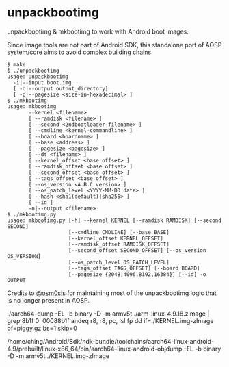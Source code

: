 unpackbootimg
=============

unpackbootimg & mkbootimg to work with Android boot images.

Since image tools are not part of Android SDK, this standalone port of AOSP system/core aims to avoid complex building chains.

```
$ make
$ ./unpackbootimg
usage: unpackbootimg
  -i|--input boot.img
  [ -o|--output output_directory]
  [ -p|--pagesize <size-in-hexadecimal> ]
$ ./mkbootimg
usage: mkbootimg
       --kernel <filename>
       [ --ramdisk <filename> ]
       [ --second <2ndbootloader-filename> ]
       [ --cmdline <kernel-commandline> ]
       [ --board <boardname> ]
       [ --base <address> ]
       [ --pagesize <pagesize> ]
       [ --dt <filename> ]
       [ --kernel_offset <base offset> ]
       [ --ramdisk_offset <base offset> ]
       [ --second_offset <base offset> ]
       [ --tags_offset <base offset> ]
       [ --os_version <A.B.C version> ]
       [ --os_patch_level <YYYY-MM-DD date> ]
       [ --hash <sha1(default)|sha256> ]
       [ --id ]
       -o|--output <filename>
$ ./mkbootimg.py
usage: mkbootimg.py [-h] --kernel KERNEL [--ramdisk RAMDISK] [--second SECOND]
                    [--cmdline CMDLINE] [--base BASE]
                    [--kernel_offset KERNEL_OFFSET]
                    [--ramdisk_offset RAMDISK_OFFSET]
                    [--second_offset SECOND_OFFSET] [--os_version OS_VERSION]
                    [--os_patch_level OS_PATCH_LEVEL]
                    [--tags_offset TAGS_OFFSET] [--board BOARD]
                    [--pagesize {2048,4096,8192,16384}] [--id] -o OUTPUT
```

Credits to [@osm0sis](https://github.com/osm0sis/mkbootimg) for maintaining
most of the unpackbootimg logic that is no longer present in AOSP.

./aarch64-dump  -EL -b binary -D -m armv5t  ./arm-linux-4.9.18.zImage  | grep 8b1f
       0:	00088b1f 	andeq	r8, r8, pc, lsl fp
dd if=./KERNEL.img-zImage of=piggy.gz bs=1 skip=0

/home/ching/Android/Sdk/ndk-bundle/toolchains/aarch64-linux-android-4.9/prebuilt/linux-x86_64/bin/aarch64-linux-android-objdump -EL -b binary -D -m armv5t  ./KERNEL.img-zImage


